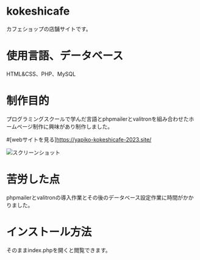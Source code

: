# kokeshicafe

カフェショップの店舗サイトです。

# 使用言語、データベース
HTML&CSS、PHP、MySQL

# 制作目的
プログラミングスクールで学んだ言語とphpmailerとvalitronを組み合わせたホームページ制作に興味があり制作しました。

#[webサイトを見る]https://yapiko-kokeshicafe-2023.site/

![スクリーンショット](https://user-images.githubusercontent.com/84828867/222068127-e905db96-a0d7-4ec8-83f7-a2ab9931cac8.png)

# 苦労した点
phpmailerとvalitronの導入作業とその後のデータベース設定作業に時間がかかりました。

# インストール方法
そのままindex.phpを開くと閲覧できます。

